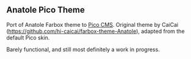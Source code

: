 
## Anatole Pico Theme
Port of Anatole Farbox theme to [Pico CMS](http://picocms.org/).
Original theme by CaiCai (https://github.com/hi-caicai/farbox-theme-Anatole), adapted from the default Pico skin.

Barely functional, and still most definitely a work in progress.
